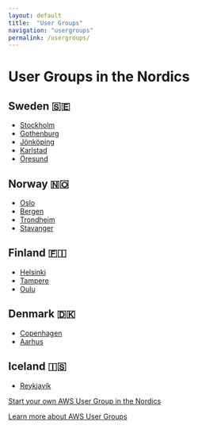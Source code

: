 ```yaml
---
layout: default
title:  "User Groups"
navigation: "usergroups"
permalink: /usergroups/
---
```


<div class="container">
  <h1>User Groups in the Nordics</h1>
  <div class="row">
    <div class="col-sm-4">
      <h2>Sweden 🇸🇪</h2>
      <ul>
        <li><a href="https://www.meetup.com/aws-stockholm/">Stockholm</a></li>
        <li><a href="https://www.meetup.com/AWS_user_group_Gothenburg/">Gothenburg</a></li>
        <li><a href="https://www.meetup.com/AWS-User-Group-Jonkoping/">Jönköping</a></li>
        <li><a href="https://www.meetup.com/AWS-Karlstad/">Karlstad</a></li>
        <li><a href="https://www.meetup.com/AWS-User-Group-Oresund/">Öresund</a></li>
      </ul>
    </div>
    <div class="col-sm-4">
      <h2>Norway 🇳🇴</h2>
      <ul>
        <li><a href="https://www.meetup.com/AWS-User-Group-Norway/">Oslo</a></li>
        <li><a href="https://www.meetup.com/AWS-User-Group-Bergen/">Bergen</a></li>
        <li><a href="https://www.meetup.com/AWS-User-Group-Trondheim">Trondheim</a></li>
        <li><a href="https://www.meetup.com/AWS-User-Group-Stavanger/">Stavanger</a></li>
      </ul>
    </div>
    <div class="col-sm-4">
      <h2>Finland 🇫🇮</h2>
      <ul>
        <li><a href="https://www.meetup.com/awsfin/">Helsinki</a></li>
        <li><a href="https://www.meetup.com/AWS-User-Group-Tampere/">Tampere</a></li>
        <li><a href="https://www.meetup.com/AWS-User-Group-Oulu/">Oulu</a></li>
      </ul>
    </div>
  </div>
  <div class="row">
    <div class="col-sm-4">
      <h2>Denmark 🇩🇰</h2>
      <ul>
        <li><a href="https://www.meetup.com/Copenhagen-AWS-User-Group/">Copenhagen</a></li>
        <li><a href="https://www.meetup.com/AWSaarhus/">Aarhus</a></li>
      </ul>
    </div>
    <div class="col-sm-4">
      <h2>Iceland 🇮🇸</h2>
      <ul>
        <li><a href="https://www.meetup.com/AWS-User-Group-Reykjavik/">Reykjavik</a></li>
      </ul>
    </div>
    <div class="col-sm-4"></div>
  </div>

  <p><a href="http://nordics.aws-usergroups.com/">Start your own AWS User Group in the Nordics</a></p>
  <p><a href="https://aws.amazon.com/developer/community/usergroups/">Learn more about AWS User Groups</a></p>
</div>
